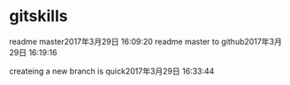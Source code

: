 # gitskills
readme master2017年3月29日 16:09:20
readme master to github2017年3月29日 16:19:16

createing a new branch is quick2017年3月29日 16:33:44